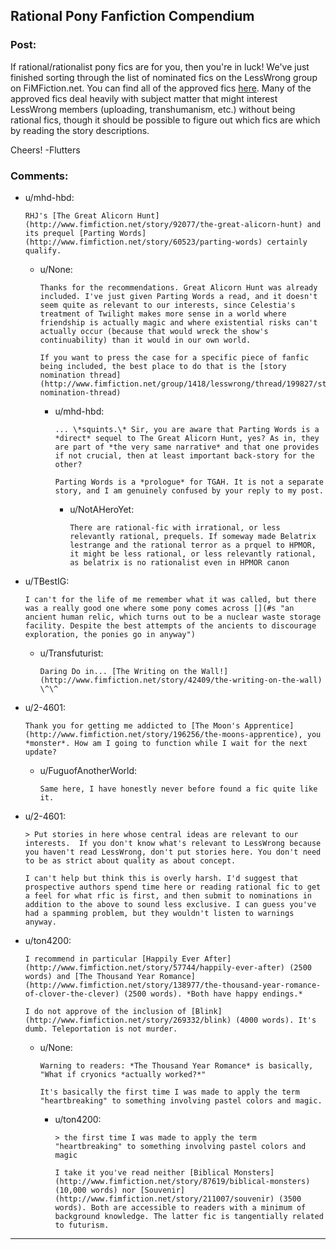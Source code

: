 ## Rational Pony Fanfiction Compendium

### Post:

If rational/rationalist pony fics are for you, then you're in luck! We've just finished sorting through the list of nominated fics on the LessWrong group on FiMFiction.net. You can find all of the approved fics [here](http://www.fimfiction.net/group/1418/lesswrong). Many of the approved fics deal heavily with subject matter that might interest LessWrong members (uploading, transhumanism, etc.) without being rational fics, though it should be possible to figure out which fics are which by reading the story descriptions.

Cheers!
-Flutters

### Comments:

- u/mhd-hbd:
  ```
  RHJ's [The Great Alicorn Hunt](http://www.fimfiction.net/story/92077/the-great-alicorn-hunt) and its prequel [Parting Words](http://www.fimfiction.net/story/60523/parting-words) certainly qualify.
  ```

  - u/None:
    ```
    Thanks for the recommendations. Great Alicorn Hunt was already included. I've just given Parting Words a read, and it doesn't seem quite as relevant to our interests, since Celestia's treatment of Twilight makes more sense in a world where friendship is actually magic and where existential risks can't actually occur (because that would wreck the show's continuability) than it would in our own world.

    If you want to press the case for a specific piece of fanfic being included, the best place to do that is the [story nomination thread](http://www.fimfiction.net/group/1418/lesswrong/thread/199827/story-nomination-thread)
    ```

    - u/mhd-hbd:
      ```
      ... \*squints.\* Sir, you are aware that Parting Words is a *direct* sequel to The Great Alicorn Hunt, yes? As in, they are part of *the very same narrative* and that one provides if not crucial, then at least important back-story for the other?

      Parting Words is a *prologue* for TGAH. It is not a separate story, and I am genuinely confused by your reply to my post.
      ```

      - u/NotAHeroYet:
        ```
        There are rational-fic with irrational, or less relevantly rational, prequels. If someway made Belatrix lestrange and the rational terror as a prquel to HPMOR, it might be less rational, or less relevantly rational, as belatrix is no rationalist even in HPMOR canon
        ```

- u/TBestIG:
  ```
  I can't for the life of me remember what it was called, but there was a really good one where some pony comes across [](#s "an ancient human relic, which turns out to be a nuclear waste storage facility. Despite the best attempts of the ancients to discourage exploration, the ponies go in anyway")
  ```

  - u/Transfuturist:
    ```
    Daring Do in... [The Writing on the Wall!](http://www.fimfiction.net/story/42409/the-writing-on-the-wall) \^\^
    ```

- u/2-4601:
  ```
  Thank you for getting me addicted to [The Moon's Apprentice](http://www.fimfiction.net/story/196256/the-moons-apprentice), you *monster*. How am I going to function while I wait for the next update?
  ```

  - u/FuguofAnotherWorld:
    ```
    Same here, I have honestly never before found a fic quite like it.
    ```

- u/2-4601:
  ```
  > Put stories in here whose central ideas are relevant to our interests.  If you don't know what's relevant to LessWrong because you haven't read LessWrong, don't put stories here. You don't need to be as strict about quality as about concept.

  I can't help but think this is overly harsh. I'd suggest that prospective authors spend time here or reading rational fic to get a feel for what rfic is first, and then submit to nominations in addition to the above to sound less exclusive. I can guess you've had a spamming problem, but they wouldn't listen to warnings anyway.
  ```

- u/ton4200:
  ```
  I recommend in particular [Happily Ever After](http://www.fimfiction.net/story/57744/happily-ever-after) (2500 words) and [The Thousand Year Romance](http://www.fimfiction.net/story/138977/the-thousand-year-romance-of-clover-the-clever) (2500 words). *Both have happy endings.*

  I do not approve of the inclusion of [Blink](http://www.fimfiction.net/story/269332/blink) (4000 words). It's dumb. Teleportation is not murder.
  ```

  - u/None:
    ```
    Warning to readers: *The Thousand Year Romance* is basically, "What if cryonics *actually worked?*"

    It's basically the first time I was made to apply the term "heartbreaking" to something involving pastel colors and magic.
    ```

    - u/ton4200:
      ```
      > the first time I was made to apply the term "heartbreaking" to something involving pastel colors and magic

      I take it you've read neither [Biblical Monsters](http://www.fimfiction.net/story/87619/biblical-monsters) (10,000 words) nor [Souvenir](http://www.fimfiction.net/story/211007/souvenir) (3500 words). Both are accessible to readers with a minimum of background knowledge. The latter fic is tangentially related to futurism.
      ```

---

